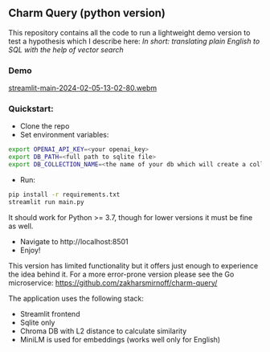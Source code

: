 ## Charm Query (python version)
This repository contains all the code to run a lightweight demo version to test a hypothesis which I describe here: 
*In short: translating plain English to SQL with the help of vector search*

### Demo
[streamlit-main-2024-02-05-13-02-80.webm](https://github.com/zakharsmirnoff/charm-query-py/assets/89240654/dc573bbb-23b7-461f-a4ec-e05b385d4161)
### Quickstart:
- Clone the repo
- Set environment variables:
```bash
export OPENAI_API_KEY=<your openai_key>
export DB_PATH=<full path to sqlite file>
export DB_COLLECTION_NAME=<the name of your db which will create a collection with the same name in chroma db> # optional, if you don't specify, it will be set to 'default'. If you plan to test multiple databases, you'd better set this variable
```
- Run:
```bash
pip install -r requirements.txt
streamlit run main.py
```
It should work for Python >= 3.7, though for lower versions it must be fine as well.
- Navigate to http://localhost:8501
- Enjoy!

This version has limited functionality but it offers just enough to experience the idea behind it. 
For a more error-prone version please see the Go microservice: https://github.com/zakharsmirnoff/charm-query/

The application uses the following stack: 
- Streamlit frontend
- Sqlite only
- Chroma DB with L2 distance to calculate similarity
- MiniLM is used for embeddings (works well only for English)
